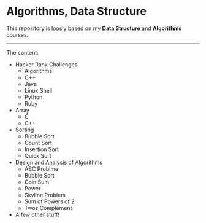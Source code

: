 # Algorithms, Data Structure

This repository is loosly based on my <b>Data Structure</b> and <b>Algorithms</b> courses. 
<hr>
The content:<br>
<ul>
	<li>Hacker Rank Challenges
		<ul>
			<li>Algorithms</li>
			<li>C++</li>
			<li>Java</li>
			<li>Linux Shell</li>
			<li>Python</li>
			<li>Ruby</li>
		</ul>
	</li>
	<li>Array
		<ul>
			<li>C</li>
			<li>C++</li>
		</ul>
	</li>
	<li>Sorting
		<ul>
			<li>Bubble Sort</li>
			<li>Count Sort</li>
			<li>Insertion Sort</li>
			<li>Quick Sort</li>
		</ul>
	</li>
	<li>Design and Analysis of Algorithms
		<ul>
			<li>ABC Problme</li>
			<li>Bubble Sort</li>
			<li>Coin Sum</li>
			<li>Power</li>
			<li>Skyline Problem</li>
			<li>Sum of Powers of 2</li>
			<li>Twos Complement</li>
		</ul>
	</li>
	<li>A few other stuff!</li>
</ul>